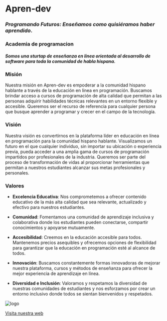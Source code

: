 # Apren-dev 
### *Programando Futuros: Enseñamos como quisiéramos haber aprendido*.
### Academia de programacion 

##### Somos una sturtap de enseñanza en linea orientada al desarrollo de software para toda la comunidad de habla hispana.

### Misión

Nuestra misión en Apren-dev es empoderar a la comunidad hispano hablante a través de la educación en línea en programación. Buscamos brindar acceso a cursos de programación de alta calidad que permitan a las personas adquirir habilidades técnicas relevantes en un entorno flexible y accesible. Queremos ser el recurso de referencia para cualquier persona que busque aprender a programar y crecer en el campo de la tecnología.

### Visión

Nuestra visión es convertirnos en la plataforma líder en educación en línea en programación para la comunidad hispano hablante. Visualizamos un futuro en el que cualquier individuo, sin importar su ubicación o experiencia previa, pueda acceder a una amplia gama de cursos de programación impartidos por profesionales de la industria. Queremos ser parte del proceso de transformación de vidas al proporcionar herramientas que permitan a nuestros estudiantes alcanzar sus metas profesionales y personales.

### Valores

- **Excelencia Educativa**: Nos comprometemos a ofrecer contenido educativo de la más alta calidad que sea relevante, actualizado y efectivo para nuestros estudiantes.

- **Comunidad**: Fomentamos una comunidad de aprendizaje inclusiva y colaborativa donde los estudiantes pueden conectarse, compartir conocimientos y apoyarse mutuamente.

- **Accesibilidad**: Creemos en la educación accesible para todos. Mantenemos precios asequibles y ofrecemos opciones de flexibilidad para garantizar que la educación en programación esté al alcance de todos.

- **Innovación**: Buscamos constantemente formas innovadoras de mejorar nuestra plataforma, cursos y métodos de enseñanza para ofrecer la mejor experiencia de aprendizaje en línea.

- **Diversidad e Inclusión**: Valoramos y respetamos la diversidad de nuestras comunidades de estudiantes y nos esforzamos por crear un entorno inclusivo donde todos se sientan bienvenidos y respetados.

![logo](https://res.cloudinary.com/dnqfh2chg/image/upload/v1692886911/apren-dev_logo_nv69q9.png)

[Visita nuestra web](https://www.apren-dev.com)

